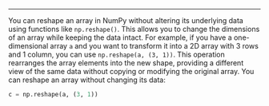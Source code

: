 ---

You can reshape an array in NumPy without altering its underlying data using functions like `np.reshape()`. 
This allows you to change the dimensions of an array while keeping the data intact. For example, if you have a one-dimensional array `a` and you want to transform it into a 2D array with 3 rows and 1 column, you can use `np.reshape(a, (3, 1))`. 
This operation rearranges the array elements into the new shape, providing a different view of the same data without copying or modifying the original array.
You can reshape an array without changing its data:

````python
c = np.reshape(a, (3, 1))
````
